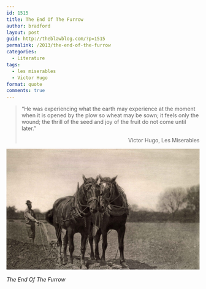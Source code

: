```yaml
---
id: 1515
title: The End Of The Furrow
author: bradford
layout: post
guid: http://theblawblog.com/?p=1515
permalink: /2013/the-end-of-the-furrow
categories:
  - Literature
tags:
  - les miserables
  - Victor Hugo
format: quote
comments: true
---
```

> &#8220;He was experiencing what the earth may experience at the moment when it is opened by the plow so wheat may be sown; it feels only the wound; the thrill of the seed and joy of the fruit do not come until later.&#8221;
>
> <p style="text-align: right;">
>   Victor Hugo, Les Miserables
> </p>

[![The End Of The Furrow](/assets/images/posts/archive/2013/10/At_Plough_The_End_Of_The_Furrow_Peter_Henry_Emerson_1887-1024x640.jpg)](/assets/images/posts/archive/2013/10/At_Plough_The_End_Of_The_Furrow_Peter_Henry_Emerson_1887.jpg)

*The End Of The Furrow*